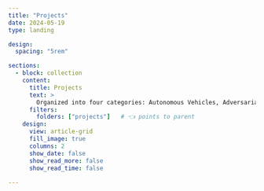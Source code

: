 ```yaml
---
title: "Projects"
date: 2024-05-19
type: landing

design:
  spacing: "5rem"

sections:
  - block: collection
    content:
      title: Projects
      text: >
        Organized into four categories: Autonomous Vehicles, Adversarial AI, Cybersecurity & CPS-ML.
      filters:
        folders: ["projects"]   # 👈 points to parent
    design:
      view: article-grid
      fill_image: true
      columns: 2
      show_date: false
      show_read_more: false
      show_read_time: false
    
---
```

